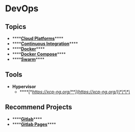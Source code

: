 # DevOps

## Topics

* \*\*\*\*[**Cloud Platforms**](cloud-platforms.md)\*\*\*\*
* \*\*\*\*[**Continuous Integration**](continuous-integration.md)\*\*\*\*
* \*\*\*\*[**Docker**](docker/)\*\*\*\*
* \*\*\*\*[**Docker Compose**](docker-compose.md)\*\*\*\*
* \*\*\*\*[**Swarm**](swarm.md)\*\*\*\*

## Tools

* **Hypervisor**
  * \*\*\*\*[**https://xcp-ng.org/**](https://xcp-ng.org/)\*\*\*\*

## Recommend Projects

* \*\*\*\*[**Gitlab**](https://about.gitlab.com/)\*\*\*\*
* \*\*\*\*[**Gitlab Pages**](https://about.gitlab.com/stages-devops-lifecycle/pages/)\*\*\*\*



